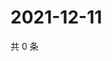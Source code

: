 # 2021-12-11

共 0 条

<!-- BEGIN WEIBO -->
<!-- 最后更新时间 Sat Dec 11 2021 11:11:37 GMT+0800 (China Standard Time) -->

<!-- END WEIBO -->
